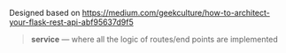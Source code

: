 Designed based on https://medium.com/geekculture/how-to-architect-your-flask-rest-api-abf95637d9f5

> **service** — where all the logic of routes/end points are implemented
